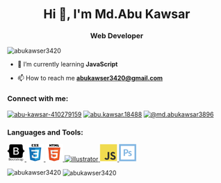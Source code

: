 <h1 align="center">Hi 👋, I'm Md.Abu Kawsar</h1>
<h3 align="center">Web Developer</h3>

<p align="left"> <img src="https://komarev.com/ghpvc/?username=abukawser3420&label=Profile%20views&color=0e75b6&style=flat" alt="abukawser3420" /> </p>

- 🌱 I’m currently learning **JavaScript**

- 📫 How to reach me **abukawser3420@gmail.com**

<h3 align="left">Connect with me:</h3>
<p align="left">
<a href="https://linkedin.com/in/abu-kawsar-410279159" target="blank"><img align="center" src="https://raw.githubusercontent.com/rahuldkjain/github-profile-readme-generator/master/src/images/icons/Social/linked-in-alt.svg" alt="abu-kawsar-410279159" height="30" width="40" /></a>
<a href="https://fb.com/abu.kawsar.18488" target="blank"><img align="center" src="https://raw.githubusercontent.com/rahuldkjain/github-profile-readme-generator/master/src/images/icons/Social/facebook.svg" alt="abu.kawsar.18488" height="30" width="40" /></a>
<a href="https://www.youtube.com/c/@md.abukawsar3896" target="blank"><img align="center" src="https://raw.githubusercontent.com/rahuldkjain/github-profile-readme-generator/master/src/images/icons/Social/youtube.svg" alt="@md.abukawsar3896" height="30" width="40" /></a>
</p>

<h3 align="left">Languages and Tools:</h3>
<p align="left"> <a href="https://getbootstrap.com" target="_blank" rel="noreferrer"> <img src="https://raw.githubusercontent.com/devicons/devicon/master/icons/bootstrap/bootstrap-plain-wordmark.svg" alt="bootstrap" width="40" height="40"/> </a> <a href="https://www.w3schools.com/css/" target="_blank" rel="noreferrer"> <img src="https://raw.githubusercontent.com/devicons/devicon/master/icons/css3/css3-original-wordmark.svg" alt="css3" width="40" height="40"/> </a> <a href="https://www.w3.org/html/" target="_blank" rel="noreferrer"> <img src="https://raw.githubusercontent.com/devicons/devicon/master/icons/html5/html5-original-wordmark.svg" alt="html5" width="40" height="40"/> </a> <a href="https://www.adobe.com/in/products/illustrator.html" target="_blank" rel="noreferrer"> <img src="https://www.vectorlogo.zone/logos/adobe_illustrator/adobe_illustrator-icon.svg" alt="illustrator" width="40" height="40"/> </a> <a href="https://developer.mozilla.org/en-US/docs/Web/JavaScript" target="_blank" rel="noreferrer"> <img src="https://raw.githubusercontent.com/devicons/devicon/master/icons/javascript/javascript-original.svg" alt="javascript" width="40" height="40"/> </a> <a href="https://www.photoshop.com/en" target="_blank" rel="noreferrer"> <img src="https://raw.githubusercontent.com/devicons/devicon/master/icons/photoshop/photoshop-line.svg" alt="photoshop" width="40" height="40"/> </a> </p>

<p><img align="left" src="https://github-readme-stats.vercel.app/api/top-langs?username=abukawser3420&show_icons=true&locale=en&layout=compact" alt="abukawser3420" /></p>

<p>&nbsp;<img align="center" src="https://github-readme-stats.vercel.app/api?username=abukawser3420&show_icons=true&locale=en" alt="abukawser3420" /></p>

